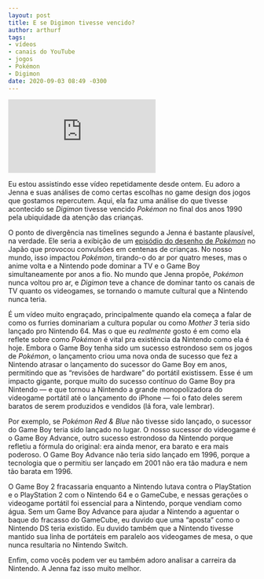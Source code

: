 ```yaml
---
layout: post
title: E se Digimon tivesse vencido?
author: arthurf
tags:
- vídeos
- canais do YouTube
- jogos
- Pokémon
- Digimon
date: 2020-09-03 08:49 -0300
---
```

<iframe class="full-width" src="https://www.youtube.com/embed/Ooq3GXLP2TY" frameborder="0" allow="accelerometer; autoplay; encrypted-media; gyroscope; picture-in-picture" allowfullscreen></iframe>

Eu estou assistindo esse vídeo repetidamente desde ontem. Eu adoro a Jenna e suas análises de como certas escolhas no game design dos jogos que gostamos repercutem. Aqui, ela faz uma análise do que tivesse acontecido se *Digimon* tivesse vencido *Pokémon* no final dos anos 1990 pela ubiquidade da atenção das crianças.

O ponto de divergência nas timelines segundo a Jenna é bastante plausível, na verdade. Ele seria a exibição de um [episódio do desenho de *Pokémon*](https://pt.wikipedia.org/wiki/Dennō_Senshi_Porygon) no Japão que provocou convulsões em centenas de crianças. No nosso mundo, isso impactou *Pokémon*, tirando-o do ar por quatro meses, mas o anime volta e a Nintendo pode dominar a TV e o Game Boy simultaneamente por anos a fio. No mundo que Jenna propõe, *Pokémon* nunca voltou pro ar, e *Digimon* teve a chance de dominar tanto os canais de TV quanto os videogames, se tornando o mamute cultural que a Nintendo nunca teria.

É um vídeo muito engraçado, principalmente quando ela começa a falar de como os furries dominariam a cultura popular ou como *Mother 3* teria sido lançado pro Nintendo 64. Mas o que eu *realmente* gosto é em como ela reflete sobre como *Pokémon* é vital pra existência da Nintendo como ela é hoje. Embora o Game Boy tenha sido um sucesso estrondoso sem os jogos de *Pokémon*, o lançamento criou uma nova onda de sucesso que fez a Nintendo atrasar o lançamento do sucessor do Game Boy em anos, permitindo que as “revisões de hardware” do portátil existissem. Esse é um impacto gigante, porque muito do sucesso contínuo do Game Boy pra Nintendo — e que tornou a Nintendo a grande monopolizadora do videogame portátil até o lançamento do iPhone — foi o fato deles serem baratos de serem produzidos e vendidos (lá fora, vale lembrar).

Por exemplo, se *Pokémon Red & Blue* não tivesse sido lançado, o sucessor do Game Boy teria sido lançado no lugar. O nosso sucessor do videogame é o Game Boy Advance, outro sucesso estrondoso da Nintendo porque refletiu a fórmula do original: era ainda menor, era barato e era mais poderoso. O Game Boy Advance não teria sido lançado em 1996, porque a tecnologia que o permitiu ser lançado em 2001 não era tão madura e nem tão barata em 1996.

O Game Boy 2 fracassaria enquanto a Nintendo lutava contra o PlayStation e o PlayStation 2 com o Nintendo 64 e o GameCube, e nessas gerações o videogame portátil foi essencial para a Nintendo, porque vendiam como água. Sem um Game Boy Advance para ajudar a Nintendo a aguentar o baque do fracasso do GameCube, eu duvido que uma “aposta” como o Nintendo DS teria existido. Eu duvido também que a Nintendo tivesse mantido sua linha de portáteis em paralelo aos videogames de mesa, o que nunca resultaria no Nintendo Switch.

Enfim, como vocês podem ver eu também adoro analisar a carreira da Nintendo. A Jenna faz isso muito melhor.
